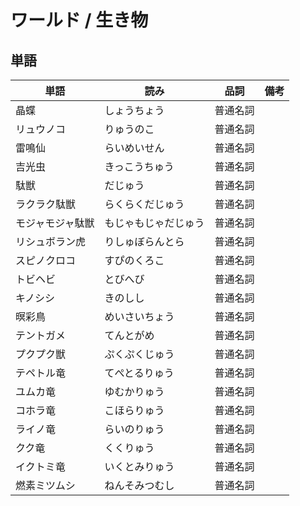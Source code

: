 # ワールド / 生き物

## 単語

|単語|読み|品詞|備考|
|---|---|---|---|
|晶蝶|しょうちょう|普通名詞||
|リュウノコ|りゅうのこ|普通名詞||
|雷鳴仙|らいめいせん|普通名詞||
|吉光虫|きっこうちゅう|普通名詞||
|駄獣|だじゅう|普通名詞||
|ラクラク駄獣|らくらくだじゅう|普通名詞||
|モジャモジャ駄獣|もじゃもじゃだじゅう|普通名詞||
|リシュボラン虎|りしゅぼらんとら|普通名詞||
|スピノクロコ|すぴのくろこ|普通名詞||
|トビヘビ|とびへび|普通名詞||
|キノシシ|きのしし|普通名詞||
|暝彩鳥|めいさいちょう|普通名詞||
|テントガメ|てんとがめ|普通名詞||
|プクプク獣|ぷくぷくじゅう|普通名詞||
|テペトル竜|てぺとるりゅう|普通名詞||
|ユムカ竜|ゆむかりゅう|普通名詞||
|コホラ竜|こほらりゅう|普通名詞||
|ライノ竜|らいのりゅう|普通名詞||
|クク竜|くくりゅう|普通名詞||
|イクトミ竜|いくとみりゅう|普通名詞||
|燃素ミツムシ|ねんそみつむし|普通名詞||